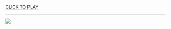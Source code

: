 
<a href="https://premium76.site?title=2_player_fighting_games_unblocked&ref=13M">CLICK TO PLAY</a></h3>
<hr>

<a href="https://premium76.site?title=2_player_fighting_games_unblocked&ref=13M"><img src="https://clearcache.store/games.png"></a>



